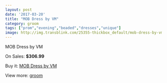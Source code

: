 ```yaml
---
layout: post
date: '2017-03-20'
title: "MOB Dress by VM"
category: groom
tags: ["prom","evening","beaded","dresses","unique"]
image: http://img.transblink.com/25355-thickbox_default/mob-dress-by-vm.jpg
---
```

MOB Dress by VM

On Sales: **$306.99**
<a href="https://www.transblink.com/en/groom/7988-mob-dress-by-vm.html"><amp-img layout="responsive" width="600" height="600" src="//img.transblink.com/25355-thickbox_default/mob-dress-by-vm.jpg" alt="MOB Dress by VM 0" /></a>

Buy it: [MOB Dress by VM](https://www.transblink.com/en/groom/7988-mob-dress-by-vm.html "MOB Dress by VM")

View more: [groom](https://www.transblink.com/en/61-groom "groom")